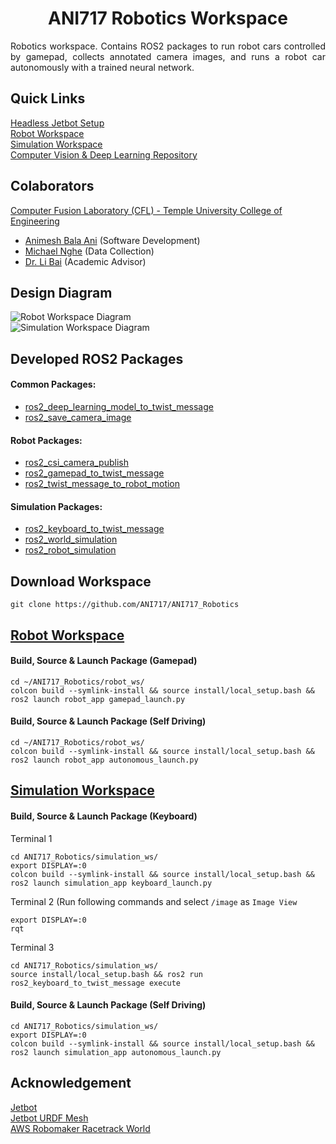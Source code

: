 
<p align="center">
  <h1 align="center">ANI717 Robotics Workspace</h1>
</p>

<p align="justify">
Robotics workspace. Contains ROS2 packages to run robot cars controlled by gamepad, collects annotated camera images, and runs a robot car autonomously with a trained neural network.
</p>

## Quick Links
[Headless Jetbot Setup](https://github.com/ANI717/Headless-Jetson-Nano-Setup)<br/>
[Robot Workspace](https://github.com/ANI717/ANI717_Robotics/tree/main/robot_ws)<br/>
[Simulation Workspace](https://github.com/ANI717/ANI717_Robotics/tree/main/simulation_ws)<br/>
[Computer Vision & Deep Learning Repository](https://github.com/ANI717/Self_Driving_CV_Repository)<br/>

## Colaborators
[Computer Fusion Laboratory (CFL) - Temple University College of Engineering](https://sites.temple.edu/cflab/people/)
* [Animesh Bala Ani](https://www.linkedin.com/in/ani717/) (Software Development)<br/>
* [Michael Nghe](https://sites.temple.edu/cflab/people/) (Data Collection)<br/>
* [Dr. Li Bai](https://engineering.temple.edu/about/faculty-staff/li-bai-lbai) (Academic Advisor)<br/>

## Design Diagram
<img src="https://github.com/ANI717/ANI717_Robotics/blob/main/Robot%20Workspace.png" alt="Robot Workspace Diagram" class="inline"/><br/>
<img src="https://github.com/ANI717/ANI717_Robotics/blob/main/Simulation%20Workspace.png" alt="Simulation Workspace Diagram" class="inline"/><br/>

## Developed ROS2 Packages
#### Common Packages:<br/>
* [ros2_deep_learning_model_to_twist_message](https://github.com/ANI717/ANI717_Robotics/tree/main/robot_ws/src/ros2_deep_learning_to_twist_message)<br/>
* [ros2_save_camera_image](https://github.com/ANI717/ANI717_Robotics/tree/main/robot_ws/src/ros2_save_camera_image)<br/>

#### Robot Packages:<br/>
* [ros2_csi_camera_publish](https://github.com/ANI717/ANI717_Robotics/tree/main/robot_ws/src/ros2_csi_camera_publish)<br/>
* [ros2_gamepad_to_twist_message](https://github.com/ANI717/ANI717_Robotics/tree/main/robot_ws/src/ros2_gamepad_to_twist_message)<br/>
* [ros2_twist_message_to_robot_motion](https://github.com/ANI717/ANI717_Robotics/tree/main/robot_ws/src/ros2_twist_message_to_robot_motion)<br/>

#### Simulation Packages:<br/>
* [ros2_keyboard_to_twist_message](https://github.com/ANI717/ANI717_Robotics/tree/main/simulation_ws/src/ros2_keyboard_to_twist_message)<br/>
* [ros2_world_simulation](https://github.com/ANI717/ANI717_Robotics/tree/main/simulation_ws/src/ros2_world_simulation)<br/>
* [ros2_robot_simulation](https://github.com/ANI717/ANI717_Robotics/tree/main/simulation_ws/src/ros2_robot_simulation)<br/>

## Download Workspace
```
git clone https://github.com/ANI717/ANI717_Robotics
```

## [Robot Workspace](https://github.com/ANI717/ANI717_Robotics/tree/main/robot_ws)
#### Build, Source & Launch Package (Gamepad)
```
cd ~/ANI717_Robotics/robot_ws/
colcon build --symlink-install && source install/local_setup.bash && ros2 launch robot_app gamepad_launch.py
```

#### Build, Source & Launch Package (Self Driving)
```
cd ~/ANI717_Robotics/robot_ws/
colcon build --symlink-install && source install/local_setup.bash && ros2 launch robot_app autonomous_launch.py
```

## [Simulation Workspace](https://github.com/ANI717/ANI717_Robotics/tree/main/simulation_ws)
#### Build, Source & Launch Package (Keyboard)
Terminal 1
```
cd ANI717_Robotics/simulation_ws/
export DISPLAY=:0
colcon build --symlink-install && source install/local_setup.bash && ros2 launch simulation_app keyboard_launch.py
```

Terminal 2 (Run following commands and select `/image` as `Image View`
```
export DISPLAY=:0
rqt
```

Terminal 3
```
cd ANI717_Robotics/simulation_ws/
source install/local_setup.bash && ros2 run ros2_keyboard_to_twist_message execute
```

#### Build, Source & Launch Package (Self Driving)
```
cd ANI717_Robotics/simulation_ws/
export DISPLAY=:0
colcon build --symlink-install && source install/local_setup.bash && ros2 launch simulation_app autonomous_launch.py
```

## Acknowledgement
[Jetbot](https://jetbot.org/master/)<br/>
[Jetbot URDF Mesh](https://github.com/aws-samples/aws-robomaker-jetbot-ros)<br/>
[AWS Robomaker Racetrack World](https://github.com/aws-robotics/aws-robomaker-racetrack-world)<br/>
